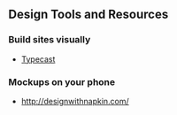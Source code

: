 ## Design Tools and Resources

### Build sites visually
* [Typecast](https://typecast.com)

### Mockups on your phone
* http://designwithnapkin.com/


